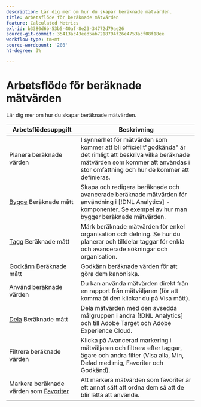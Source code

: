 ```yaml
---
description: Lär dig mer om hur du skapar beräknade mätvärden.
title: Arbetsflöde för beräknade mätvärden
feature: Calculated Metrics
exl-id: b3380d6b-53b5-40af-8e23-34772d79ae26
source-git-commit: 35413ac43eed5ab7218794f26e4753acf08f18ee
workflow-type: tm+mt
source-wordcount: '208'
ht-degree: 3%

---
```


# Arbetsflöde för beräknade mätvärden

Lär dig mer om hur du skapar beräknade mätvärden.

| Arbetsflödesuppgift | Beskrivning |
| --- | --- |
| Planera beräknade värden | I synnerhet för mätvärden som kommer att bli officiellt&quot;godkända&quot; är det rimligt att beskriva vilka beräknade mätvärden som kommer att användas i stor omfattning och hur de kommer att definieras. |
| [Bygge](c-build-metrics/cm-build-metrics.md) Beräknade mått | Skapa och redigera beräknade och avancerade beräknade mätvärden för användning i [!DNL Analytics] -komponenter.  Se [exempel](c-build-metrics/cm-build-metrics.md) av hur man bygger beräknade mätvärden. |
| [Tagg](cm-tagging.md) Beräknade mått | Märk beräknade mätvärden för enkel organisation och delning. Se hur du planerar och tilldelar taggar för enkla och avancerade sökningar och organisation. |
| [Godkänn](cm-approving.md) Beräknade mått | Godkänn beräknade värden för att göra dem kanoniska. |
| Använd beräknade värden | Du kan använda mätvärden direkt från en rapport från mätväljaren (för att komma åt den klickar du på Visa mått). |
| [Dela](cm-sharing.md) Beräknade mått | Dela mätvärden med den avsedda målgruppen i andra [!DNL Analytics] och till Adobe Target och Adobe Experience Cloud. |
| Filtrera beräknade värden | Klicka på Avancerad markering i mätväljaren och filtrera efter taggar, ägare och andra filter (Visa alla, Min, Delad med mig, Favoriter och Godkänd). |
| Markera beräknade värden som [Favoriter](cm-finding.md) | Att markera mätvärden som favoriter är ett annat sätt att ordna dem så att de blir lätta att använda. |
